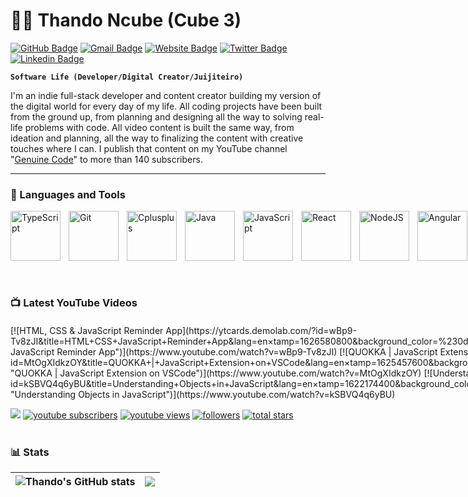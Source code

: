 # 🤼‍♂️ Thando Ncube (Cube 3)

[![GitHub Badge](https://img.shields.io/badge/-@thandoncube1-%23181717?style=flat&logo=github)](https://github.com/thandoncube1) [![Gmail Badge](https://img.shields.io/badge/-ncubethando20@gmail.com-c14438?style=flat&logo=Gmail&logoColor=white&link=mailto:ncubethando20@gmail.com)](mailto:ncubethando20@gmail.com) [![Website Badge](https://img.shields.io/website?color=0ab9e6&style=flat&up_message=portfolio.runakodesigns.com&url=http%3A%2F%2Fportfolio.runakodesigns.com%2F)](https://portfolio.runakodesigns.com) [![Twitter Badge](https://img.shields.io/badge/-@thandotwitter-1ca0f1?style=flat-square&labelColor=1ca0f1&logo=twitter&logoColor=white&link=https://twitter.com/thandon20)](https://twitter.com/thandon20) [![Linkedin Badge](https://img.shields.io/badge/-@thandoNcube-blue?style=flat&logo=Linkedin&logoColor=white&link=https://www.linkedin.com/in/thando-ncube/)](https://www.linkedin.com/in/thando-ncube/)

**`Software Life (Developer/Digital Creator/Juijiteiro)`** 

I'm an indie full-stack developer and content creator building my version of the digital world for every day of my life. All coding projects have been built from the ground up, from planning and designing all the way to solving real-life problems with code. All video content is built the same way, from ideation and planning, all the way to finalizing the content with creative touches where I can. I publish that content on my YouTube channel "[Genuine Code](https://www.youtube.com/@genuinecode3097)" to more than 140 subscribers.
 
---

### 🧰 Languages and Tools
<div style="display: flex; flex-direction: row;">
<img align="left" alt="TypeScript" width="80px" style="padding-right:10px;" src="https://cdn.jsdelivr.net/gh/devicons/devicon/icons/typescript/typescript-plain.svg" />
<img align="left" alt="Git" width="80px" style="padding-right:10px;" src="https://cdn.jsdelivr.net/gh/devicons/devicon/icons/git/git-original.svg" />
<img align="left" alt="Cplusplus" width="80px" style="padding-right:10px;" src="https://cdn.jsdelivr.net/gh/devicons/devicon@latest/icons/cplusplus/cplusplus-original.svg" />
<img align="left" alt="Java" width="80px" style="padding-right:10px;" src="https://cdn.jsdelivr.net/gh/devicons/devicon@latest/icons/java/java-original-wordmark.svg" />
<img align="left" alt="JavaScript" width="80px" style="padding-right:10px;" src="https://cdn.jsdelivr.net/gh/devicons/devicon/icons/javascript/javascript-plain.svg" />
<img align="left" alt="React" width="80px" style="padding-right:10px;" src="https://cdn.jsdelivr.net/gh/devicons/devicon/icons/react/react-original.svg" />
<img align="left" alt="NodeJS" width="80px" style="padding-right:10px;" src="https://cdn.jsdelivr.net/gh/devicons/devicon/icons/nodejs/nodejs-original.svg" />
<img align="left" alt="Angular" width="80px" style="padding-right:10px;" src="https://cdn.jsdelivr.net/gh/devicons/devicon/icons/angularjs/angularjs-plain.svg" />
<img align="left" alt="Ruby" width="80px" style="padding-right:10px;" src="https://cdn.jsdelivr.net/gh/devicons/devicon@latest/icons/ruby/ruby-plain.svg" />
<img align="left" alt="Python" width="80px" style="padding-right:10px;" src="https://cdn.jsdelivr.net/gh/devicons/devicon/icons/python/python-plain.svg" />
<img align="left" alt="GitHub" width="80px" style="padding-right:10px;" src="https://cdn.jsdelivr.net/gh/devicons/devicon/icons/github/github-original.svg" />
<img align="left" alt="Elixir" width="80px" style="padding-right:10px;" src="https://cdn.jsdelivr.net/gh/devicons/devicon@latest/icons/elixir/elixir-original.svg" />
<img align="left" alt="Mui" width="80px" style="padding-right:10px;" src="https://cdn.jsdelivr.net/gh/devicons/devicon@latest/icons/materialui/materialui-plain.svg" />
 <img align="left" alt="AWS" width="80px" style="padding-right:10px;" src="https://cdn.jsdelivr.net/gh/devicons/devicon@latest/icons/amazonwebservices/amazonwebservices-plain-wordmark.svg" />
 <img align="left" alt="MySQL" width="80px" style="padding-right:10px;" src="https://cdn.jsdelivr.net/gh/devicons/devicon@latest/icons/mysql/mysql-original-wordmark.svg" />
 <img align="left" alt="TomCat" width="80px" style="padding-right:10px;" src="https://cdn.jsdelivr.net/gh/devicons/devicon@latest/icons/tomcat/tomcat-original-wordmark.svg" />
 <img align="left" alt="SSH" width="80px" style="padding-right:10px; color:#3D9561;" src="https://cdn.jsdelivr.net/gh/devicons/devicon@latest/icons/ssh/ssh-original-wordmark.svg" />
 <img align="left" alt="Mui" width="80px" style="padding-right:10px;" src="https://cdn.jsdelivr.net/gh/devicons/devicon@latest/icons/apache/apache-original.svg" />
</div>
<br />

#

### 📺 Latest YouTube Videos

<!-- BEGIN YOUTUBE-CARDS -->
<div style="margin-top: 20px; display: flex; flex-direction: row;">
[![HTML, CSS & JavaScript Reminder App](https://ytcards.demolab.com/?id=wBp9-Tv8zJI&title=HTML+CSS+JavaScript+Reminder+App&lang=en&timestamp=1626580800&background_color=%230d1117&title_color=%23ffffff&stats_color=%23dedede&max_title_lines=1&width=250&border_radius=5&duration=395 "HTML, CSS & JavaScript Reminder App")](https://www.youtube.com/watch?v=wBp9-Tv8zJI)
[![QUOKKA | JavaScript Extension on VSCode](https://ytcards.demolab.com/?id=MtOgXIdkzOY&title=QUOKKA+|+JavaScript+Extension+on+VSCode&lang=en&timestamp=1625457600&background_color=%230d1117&title_color=%23ffffff&stats_color=%23dedede&max_title_lines=1&width=250&border_radius=5&duration=32 "QUOKKA | JavaScript Extension on VSCode")](https://www.youtube.com/watch?v=MtOgXIdkzOY)
[![Understanding Objects in JavaScript](https://ytcards.demolab.com/?id=kSBVQ4q6yBU&title=Understanding+Objects+in+JavaScript&lang=en&timestamp=1622174400&background_color=%230d1117&title_color=%23ffffff&stats_color=%23dedede&max_title_lines=1&width=250&border_radius=5&duration=55 "Understanding Objects in JavaScript")](https://www.youtube.com/watch?v=kSBVQ4q6yBU)
</div>
<!-- END YOUTUBE-CARDS -->

   <p align="left">
      <a href="https://www.youtube.com/@genuinecode3097?sub_confirmation=1">
         <img src="https://custom-icon-badges.demolab.com/badge/-Subscribe%20For%20More-red?style=for-the-badge&logo=video&logoColor=white"/></a>
      <a href="https://www.youtube.com/@genuinecode3097?Sub_Confirmation=1">
         <img alt="youtube subscribers" title="Subscribe to my YouTube channel" src="https://custom-icon-badges.demolab.com/youtube/channel/subscribers/UCCSDOV3aYl-BaoBOTqHB36Q?color=%23E05D44&label=SUBSCRIBE&logo=video&logoColor=white&style=for-the-badge&labelColor=CE4630"/></a> 
      <a href="https://www.youtube.com/@genuinecode3097">
         <img alt="youtube views" title="YouTube views" src="https://custom-icon-badges.demolab.com/youtube/channel/views/UCCSDOV3aYl-BaoBOTqHB36Q?color=%23E1AD0E&logo=eye&logoColor=white&style=for-the-badge&labelColor=C79600"/></a> 
      <a href="https://github.com/thandoncube1?tab=followers">
         <img alt="followers" title="Follow me on Github" src="https://custom-icon-badges.demolab.com/github/followers/thandoncube1?color=236ad3&labelColor=1155ba&style=for-the-badge&logo=person-add&label=Follow&logoColor=white"/></a>
      <a href="https://github.com/thandoncube1?tab=repositories&sort=stargazers">
         <img alt="total stars" title="Total stars on GitHub" src="https://custom-icon-badges.demolab.com/github/stars/thandoncube1?color=55960c&style=for-the-badge&labelColor=488207&logo=star"/></a>
   </p>

#

### 📊 Stats

|![Thando's GitHub stats](https://github-readme-stats-thando.vercel.app/api?username=thandoncube1&show_icons=true&theme=radical) | <a href="https://github.com/thandoncube1/github-readme-stats-thando"><img align="center" src="https://github-readme-stats-thando.vercel.app/api/top-langs/?username=thandoncube1&layout=compact&theme=radical&hide_border=true"/></a>
|-------------------------------------------------------|-------------------------------------------------------|
